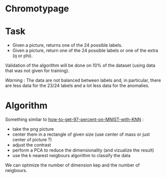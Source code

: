 # Chromotypage

# Task

- Given a picture, returns one of the 24 possible labels.
- Given a picture, return one of the 24 possible labels or one of the extra (q or phi).

Validation of the algorithm will be done on 10% of the dataset (using data that was not given for training).

*Warning* : The data are not balanced between labels and, in particular, there are less data for the 23/24 labels and a lot less data for the anomalies.

# Algorithm

Something similar to [how-to-get-97-percent-on-MNIST-with-KNN](https://steven.codes/blog/ml/how-to-get-97-percent-on-MNIST-with-KNN/) :
- take the png picture
- center them in a rectangle of given size (use center of mass or just center of picture ?)
- adjust the contrast
- perform a PCA to reduce the dimensionality (and vizualize the result)
- use the k nearest neigbours algorithm to classify the data

We can optimize the number of dimension kep and the number of neigbours.



